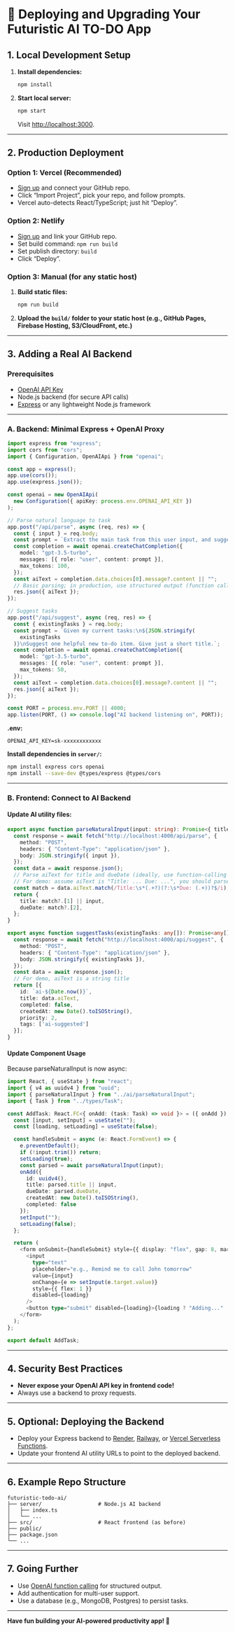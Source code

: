 # 🚀 Deploying and Upgrading Your Futuristic AI TO-DO App

## 1. Local Development Setup

1. **Install dependencies:**
   ```bash
   npm install
   ```

2. **Start local server:**
   ```bash
   npm start
   ```
   Visit [http://localhost:3000](http://localhost:3000).

---

## 2. Production Deployment

### Option 1: Vercel (Recommended)

- [Sign up](https://vercel.com/) and connect your GitHub repo.
- Click “Import Project”, pick your repo, and follow prompts.
- Vercel auto-detects React/TypeScript; just hit “Deploy”.

### Option 2: Netlify

- [Sign up](https://app.netlify.com/) and link your GitHub repo.
- Set build command: `npm run build`
- Set publish directory: `build`
- Click “Deploy”.

### Option 3: Manual (for any static host)

1. **Build static files:**
   ```bash
   npm run build
   ```
2. **Upload the `build/` folder to your static host (e.g., GitHub Pages, Firebase Hosting, S3/CloudFront, etc.)**

---

## 3. Adding a Real AI Backend

### Prerequisites

- [OpenAI API Key](https://platform.openai.com/)
- Node.js backend (for secure API calls)
- [Express](https://expressjs.com/) or any lightweight Node.js framework

---

### A. Backend: Minimal Express + OpenAI Proxy

```typescript name=server/index.ts
import express from "express";
import cors from "cors";
import { Configuration, OpenAIApi } from "openai";

const app = express();
app.use(cors());
app.use(express.json());

const openai = new OpenAIApi(
  new Configuration({ apiKey: process.env.OPENAI_API_KEY })
);

// Parse natural language to task
app.post("/api/parse", async (req, res) => {
  const { input } = req.body;
  const prompt = `Extract the main task from this user input, and suggest a title and (if possible) due date:\n"${input}"`;
  const completion = await openai.createChatCompletion({
    model: "gpt-3.5-turbo",
    messages: [{ role: "user", content: prompt }],
    max_tokens: 100,
  });
  const aiText = completion.data.choices[0].message?.content || "";
  // Basic parsing; in production, use structured output (function calling or JSON mode).
  res.json({ aiText });
});

// Suggest tasks
app.post("/api/suggest", async (req, res) => {
  const { existingTasks } = req.body;
  const prompt = `Given my current tasks:\n${JSON.stringify(
    existingTasks
  )}\nSuggest one helpful new to-do item. Give just a short title.`;
  const completion = await openai.createChatCompletion({
    model: "gpt-3.5-turbo",
    messages: [{ role: "user", content: prompt }],
    max_tokens: 50,
  });
  const aiText = completion.data.choices[0].message?.content || "";
  res.json({ aiText });
});

const PORT = process.env.PORT || 4000;
app.listen(PORT, () => console.log("AI backend listening on", PORT));
```

**.env:**
```
OPENAI_API_KEY=sk-xxxxxxxxxxxx
```

**Install dependencies in `server/`:**
```bash
npm install express cors openai
npm install --save-dev @types/express @types/cors
```

---

### B. Frontend: Connect to AI Backend

#### Update AI utility files:

```typescript name=src/ai/parseNaturalInput.ts
export async function parseNaturalInput(input: string): Promise<{ title: string, dueDate?: string }> {
  const response = await fetch("http://localhost:4000/api/parse", {
    method: "POST",
    headers: { "Content-Type": "application/json" },
    body: JSON.stringify({ input }),
  });
  const data = await response.json();
  // Parse aiText for title and dueDate (ideally, use function-calling or JSON mode for structured response)
  // For demo: assume aiText is "Title: ... Due: ...", you should parse accordingly.
  const match = data.aiText.match(/Title:\s*(.+?)(?:\s*Due: (.+))?$/i);
  return {
    title: match?.[1] || input,
    dueDate: match?.[2],
  };
}
```

```typescript name=src/ai/suggestTasks.ts
export async function suggestTasks(existingTasks: any[]): Promise<any[]> {
  const response = await fetch("http://localhost:4000/api/suggest", {
    method: "POST",
    headers: { "Content-Type": "application/json" },
    body: JSON.stringify({ existingTasks }),
  });
  const data = await response.json();
  // For demo, aiText is a string title
  return [{
    id: `ai-${Date.now()}`,
    title: data.aiText,
    completed: false,
    createdAt: new Date().toISOString(),
    priority: 2,
    tags: ['ai-suggested']
  }];
}
```

#### Update Component Usage

Because parseNaturalInput is now async:

```typescript name=src/components/AddTask.tsx
import React, { useState } from "react";
import { v4 as uuidv4 } from "uuid";
import { parseNaturalInput } from "../ai/parseNaturalInput";
import { Task } from "../types/Task";

const AddTask: React.FC<{ onAdd: (task: Task) => void }> = ({ onAdd }) => {
  const [input, setInput] = useState("");
  const [loading, setLoading] = useState(false);

  const handleSubmit = async (e: React.FormEvent) => {
    e.preventDefault();
    if (!input.trim()) return;
    setLoading(true);
    const parsed = await parseNaturalInput(input);
    onAdd({
      id: uuidv4(),
      title: parsed.title || input,
      dueDate: parsed.dueDate,
      createdAt: new Date().toISOString(),
      completed: false
    });
    setInput("");
    setLoading(false);
  };

  return (
    <form onSubmit={handleSubmit} style={{ display: "flex", gap: 8, marginBottom: 16 }}>
      <input
        type="text"
        placeholder="e.g., Remind me to call John tomorrow"
        value={input}
        onChange={e => setInput(e.target.value)}
        style={{ flex: 1 }}
        disabled={loading}
      />
      <button type="submit" disabled={loading}>{loading ? "Adding..." : "Add"}</button>
    </form>
  );
};

export default AddTask;
```

---

## 4. Security Best Practices

- **Never expose your OpenAI API key in frontend code!**
- Always use a backend to proxy requests.

---

## 5. Optional: Deploying the Backend

- Deploy your Express backend to [Render](https://render.com/), [Railway](https://railway.app/), or [Vercel Serverless Functions](https://vercel.com/docs/functions/serverless-functions/).
- Update your frontend AI utility URLs to point to the deployed backend.

---

## 6. Example Repo Structure

```
futuristic-todo-ai/
├── server/                  # Node.js AI backend
│   ├── index.ts
│   └── ...
├── src/                     # React frontend (as before)
├── public/
├── package.json
└── ...
```

---

## 7. Going Further

- Use [OpenAI function calling](https://platform.openai.com/docs/guides/function-calling) for structured output.
- Add authentication for multi-user support.
- Use a database (e.g., MongoDB, Postgres) to persist tasks.

---

**Have fun building your AI-powered productivity app! 🚀**